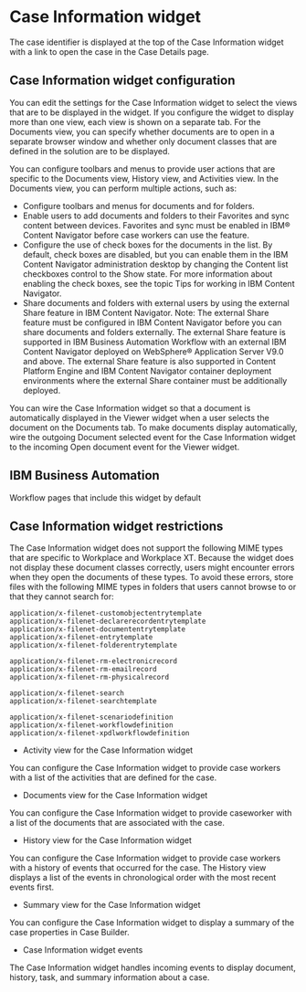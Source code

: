 # Case Information widget

The case identifier is displayed at the top of the Case Information
widget with a link to open the case in the Case Details page.

## Case Information widget configuration

You can edit the settings for the Case Information widget to select the views that
are to be displayed in the widget. If you configure the widget to display more than one view, each
view is shown on a separate tab. For the Documents view, you can specify whether documents are to
open in a separate browser window and whether only document classes that are defined in the solution
are to be displayed.

You can configure toolbars and menus to provide user actions that are specific to the
Documents view, History view, and
Activities view. In the Documents view, you can perform
multiple actions, such as:

- Configure toolbars and menus for documents and for folders.
- Enable users to add documents and folders to their Favorites and sync content between devices.
Favorites and sync must be enabled in IBM® Content
Navigator before case workers can use the
feature.
- Configure the use of check boxes for the documents in the list. By
default, check boxes are disabled, but you can enable them in the IBM Content
Navigator administration desktop by changing the
Content list checkboxes control to the Show state. For
more information about enabling the check boxes, see the topic Tips for working in IBM Content Navigator.
- Share documents and folders with external users by using the external
Share feature in IBM Content
Navigator. 
Note: The external Share feature must be configured in IBM Content
Navigator before you can share documents and
folders externally. The external Share feature is supported in IBM Business Automation
Workflow with an external IBM Content
Navigator deployed on WebSphere® Application
Server V9.0 and above. The external Share feature is also
supported in Content Platform Engine and IBM Content
Navigator container deployment environments
where the external Share container must be additionally deployed.

You can wire the Case Information widget so that a document is automatically displayed in the
Viewer widget when a user selects the document on the Documents tab. To make documents display
automatically, wire the outgoing Document selected event for the Case Information widget to
the incoming Open document event for the Viewer widget.

## IBM Business Automation
Workflow pages
that include this widget by default

## Case Information widget restrictions

The Case Information widget does not support the following MIME types that are specific to
Workplace and Workplace XT. Because the widget does not display these document classes correctly,
users might encounter errors when they open the documents of these types. To avoid these errors,
store files with the following MIME types in folders that users cannot browse to or that they cannot
search for:

```
application/x-filenet-customobjectentrytemplate
application/x-filenet-declarerecordentrytemplate
application/x-filenet-documententrytemplate
application/x-filenet-entrytemplate
application/x-filenet-folderentrytemplate
```

```
application/x-filenet-rm-electronicrecord
application/x-filenet-rm-emailrecord
application/x-filenet-rm-physicalrecord
```

```
application/x-filenet-search
application/x-filenet-searchtemplate
```

```
application/x-filenet-scenariodefinition
application/x-filenet-workflowdefinition
application/x-filenet-xpdlworkflowdefinition
```

- Activity view for the Case Information widget

You can configure the Case Information widget to provide case workers with a list of the activities that are defined for the case.
- Documents view for the Case Information widget

You can configure the Case Information widget to provide caseworker with a list of the documents that are associated with the case.
- History view for the Case Information widget

You can configure the Case Information widget to provide case workers with a history of events that occurred for the case. The History view displays a list of the events in chronological order with the most recent events first.
- Summary view for the Case Information widget

You can configure the Case Information widget to display a summary of the case properties in Case Builder.
- Case Information widget events

The Case Information widget handles incoming events to display document, history, task, and summary information about a case.